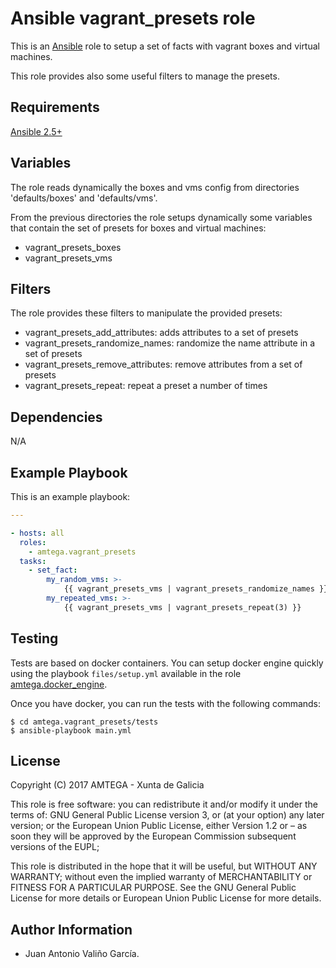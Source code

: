 # Ansible vagrant_presets role

This is an [Ansible](http://www.ansible.com) role to setup a set of facts with vagrant boxes and virtual machines.

This role provides also some useful filters to manage the presets.

## Requirements

[Ansible 2.5+](http://docs.ansible.com/ansible/latest/intro_installation.html)

## Variables

The role reads dynamically the boxes and vms config from directories 'defaults/boxes' and 'defaults/vms'.

From the previous directories the role setups dynamically some variables that contain the set of presets for boxes and virtual machines:

- vagrant_presets_boxes
- vagrant_presets_vms

## Filters

The role provides these filters to manipulate the provided presets:

- vagrant_presets_add_attributes: adds attributes to a set of presets
- vagrant_presets_randomize_names: randomize the name attribute in a set of presets
- vagrant_presets_remove_attributes: remove attributes from a set of presets
- vagrant_presets_repeat: repeat a preset a number of times

## Dependencies

N/A

## Example Playbook

This is an example playbook:

```yaml
---

- hosts: all
  roles:
    - amtega.vagrant_presets
  tasks:
    - set_fact:
        my_random_vms: >-
            {{ vagrant_presets_vms | vagrant_presets_randomize_names }}
        my_repeated_vms: >-
            {{ vagrant_presets_vms | vagrant_presets_repeat(3) }}
```

## Testing

Tests are based on docker containers. You can setup docker engine quickly using the playbook `files/setup.yml` available in the role [amtega.docker_engine](https://galaxy.ansible.com/amtega/docker_engine).

Once you have docker, you can run the tests with the following commands:

```shell
$ cd amtega.vagrant_presets/tests
$ ansible-playbook main.yml
```

## License

Copyright (C) 2017 AMTEGA - Xunta de Galicia

This role is free software: you can redistribute it and/or modify
it under the terms of:
GNU General Public License version 3, or (at your option) any later version;
or the European Union Public License, either Version 1.2 or – as soon
they will be approved by the European Commission ­subsequent versions of
the EUPL;

This role is distributed in the hope that it will be useful,
but WITHOUT ANY WARRANTY; without even the implied warranty of
MERCHANTABILITY or FITNESS FOR A PARTICULAR PURPOSE.  See the
GNU General Public License for more details or European Union Public License for more details.

## Author Information

- Juan Antonio Valiño García.
